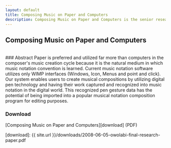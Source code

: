 ```yaml
---
layout: default
title: Composing Music on Paper and Computers
description: Composing Music on Paper and Computers is the senior research paper written by Bobby Owolabi at the University of Maryland College Park.
---
```

## Composing Music on Paper and Computers
<br/>	
### Abstract
Paper is preferred and utilized far more than computers in the composer's music creation cycle because it is the natural medium in which music notation convention is learned. Current music notation software utilizes only WIMP interfaces (Windows, Icon, Menus and point and click). Our system enables users to create musical compositions by utilizing digital pen technology and having their work captured and recognized into music notation in the digital world. This recognized pen gesture data has the potential of being imported into a popular musical notation composition program for editing purposes. 

### Download
[Composing Music on Paper and Computers][download] (PDF)

[download]: {{ site.url }}/downloads/2008-06-05-owolabi-final-research-paper.pdf